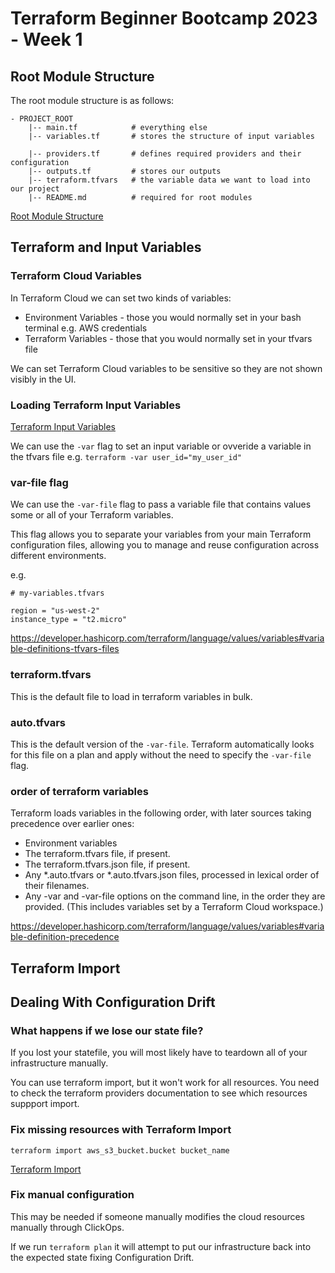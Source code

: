 # Terraform Beginner Bootcamp 2023 - Week 1

## Root Module Structure

The root module structure is as follows:
```
- PROJECT_ROOT
    |-- main.tf            # everything else
    |-- variables.tf       # stores the structure of input variables

    |-- providers.tf       # defines required providers and their configuration
    |-- outputs.tf         # stores our outputs
    |-- terraform.tfvars   # the variable data we want to load into our project
    |-- README.md          # required for root modules
```

[Root Module Structure](https://developer.hashicorp.com/terraform/language/modules/develop/structure)

## Terraform and Input Variables

### Terraform Cloud Variables

In Terraform Cloud we can set two kinds of variables:
- Environment Variables - those you would normally set in your bash terminal e.g. AWS credentials
- Terraform Variables - those that you would normally set in your tfvars file

We can set Terraform Cloud variables to be sensitive so they are not shown visibly in the UI.

### Loading Terraform Input Variables

[Terraform Input Variables](https://developer.hashicorp.com/terraform/language/values/variables)

We can use the `-var` flag to set an input variable or ovveride a variable in the tfvars file e.g. `terraform -var user_id="my_user_id"`

### var-file flag

We can use the `-var-file` flag to pass a variable file that contains values some or all of your Terraform variables. 

This flag allows you to separate your variables from your main Terraform configuration files, allowing you to manage and reuse configuration across different environments.

e.g.
```
# my-variables.tfvars

region = "us-west-2"
instance_type = "t2.micro"
```

https://developer.hashicorp.com/terraform/language/values/variables#variable-definitions-tfvars-files

### terraform.tfvars

This is the default file to load in terraform variables in bulk.

### auto.tfvars

This is the default version of the `-var-file`. Terraform automatically looks for this file on a plan and apply without the need to specify the `-var-file` flag.

### order of terraform variables

Terraform loads variables in the following order, with later sources taking precedence over earlier ones:

- Environment variables
- The terraform.tfvars file, if present.
- The terraform.tfvars.json file, if present.
- Any *.auto.tfvars or *.auto.tfvars.json files, processed in lexical order of their filenames.
- Any -var and -var-file options on the command line, in the order they are provided. (This includes variables set by a Terraform Cloud workspace.)

https://developer.hashicorp.com/terraform/language/values/variables#variable-definition-precedence

## Terraform Import

## Dealing With Configuration Drift

### What happens if we lose our state file?

If you lost your statefile, you will most likely have to teardown all of your infrastructure manually.

You can use terraform import, but it won't work for all resources. You need to check the terraform providers documentation to see which resources suppport import.

### Fix missing resources with Terraform Import

`terraform import aws_s3_bucket.bucket bucket_name`

[Terraform Import](https://developer.hashicorp.com/terraform/cli/import)

### Fix manual configuration

This may be needed if someone manually modifies the cloud resources manually through ClickOps.

If we run `terraform plan` it will attempt to put our infrastructure back into the expected state fixing Configuration Drift.